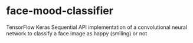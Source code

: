 # face-mood-classifier
TensorFlow Keras Sequential API implementation of a convolutional neural network to classify a face image as happy (smiling) or not
